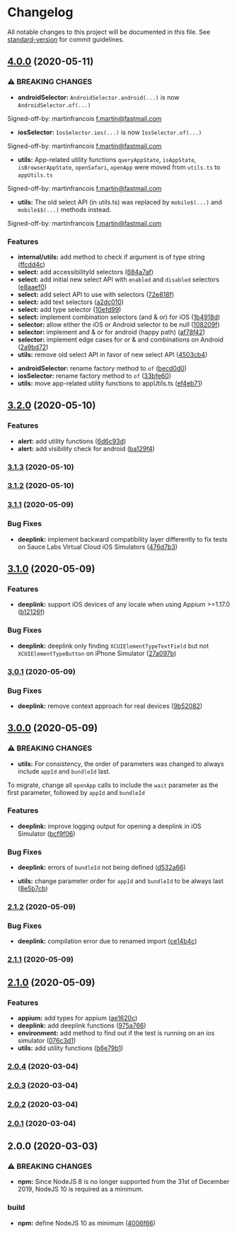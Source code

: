 # Changelog

All notable changes to this project will be documented in this file. See [standard-version](https://github.com/conventional-changelog/standard-version) for commit guidelines.

## [4.0.0](https://github.com/martinfrancois/wdio-mobile-utils/compare/v3.2.0...v4.0.0) (2020-05-11)

### ⚠ BREAKING CHANGES

-   **androidSelector:** `AndroidSelector.android(...)` is now `AndroidSelector.of(...)`

Signed-off-by: martinfrancois <f.martin@fastmail.com>

-   **iosSelector:** `IosSelector.ios(...)` is now `IosSelector.of(...)`

Signed-off-by: martinfrancois <f.martin@fastmail.com>

-   **utils:** App-related utility functions `queryAppState`, `isAppState`, `isBrowserAppState`, `openSafari`, `openApp` were moved from `utils.ts` to `appUtils.ts`

Signed-off-by: martinfrancois <f.martin@fastmail.com>

-   **utils:** The old select API (in utils.ts) was replaced by `mobile$(...)` and `mobile$$(...)` methods instead.

Signed-off-by: martinfrancois <f.martin@fastmail.com>

### Features

-   **internal/utils:** add method to check if argument is of type string ([ffcdd4c](https://github.com/martinfrancois/wdio-mobile-utils/commit/ffcdd4ce0abdd01da1c60ae65e3b1c974cfc96cb))
-   **select:** add accessibilityId selectors ([684a7af](https://github.com/martinfrancois/wdio-mobile-utils/commit/684a7afe837e94b393b4d41a3581f4bdf9a20559))
-   **select:** add initial new select API with `enabled` and `disabled` selectors ([e8aaef0](https://github.com/martinfrancois/wdio-mobile-utils/commit/e8aaef03de539a360ff3f92389a0d484a9b55afe))
-   **select:** add select API to use with selectors ([72e818f](https://github.com/martinfrancois/wdio-mobile-utils/commit/72e818f44db4d6c32c3380190d0fc716d8e86923))
-   **select:** add text selectors ([a2dc010](https://github.com/martinfrancois/wdio-mobile-utils/commit/a2dc0108f50ab9b872414f43b4177121bd1e395d))
-   **select:** add type selector ([10efd99](https://github.com/martinfrancois/wdio-mobile-utils/commit/10efd994ba7eb905823d40747e6ea88f8564c4c3))
-   **select:** implement combination selectors (and & or) for iOS ([1b4918d](https://github.com/martinfrancois/wdio-mobile-utils/commit/1b4918d722a42a23c2279ce1d4a491cfe02f9b9b))
-   **selector:** allow either the iOS or Android selector to be null ([108209f](https://github.com/martinfrancois/wdio-mobile-utils/commit/108209f7145dab763c451dbe6e48c7673e28cfeb))
-   **selector:** implement and & or for android (happy path) ([af78f42](https://github.com/martinfrancois/wdio-mobile-utils/commit/af78f428704c809179e3ade22dfe795d50aee92e))
-   **selector:** implement edge cases for or & and combinations on Android ([2a9bd72](https://github.com/martinfrancois/wdio-mobile-utils/commit/2a9bd72d6c3abe7244cb8d41123b355781b8ac7a))
-   **utils:** remove old select API in favor of new select API ([4503cb4](https://github.com/martinfrancois/wdio-mobile-utils/commit/4503cb41f261aa0fd26e6ab50c8699d18fede7f9))

*   **androidSelector:** rename factory method to `of` ([becd0d0](https://github.com/martinfrancois/wdio-mobile-utils/commit/becd0d0f0180e24d38a7abc342960515d68be2b0))
*   **iosSelector:** rename factory method to `of` ([33bfe60](https://github.com/martinfrancois/wdio-mobile-utils/commit/33bfe60887c17645647019e6b154130d0e5a9979))
*   **utils:** move app-related utility functions to appUtils.ts ([ef4eb71](https://github.com/martinfrancois/wdio-mobile-utils/commit/ef4eb712b75254d2bc7015043b793aa158be3d61))

## [3.2.0](https://github.com/martinfrancois/wdio-mobile-utils/compare/v3.1.3...v3.2.0) (2020-05-10)

### Features

-   **alert:** add utility functions ([6d6c93d](https://github.com/martinfrancois/wdio-mobile-utils/commit/6d6c93d0b332895727932a89fbb68a0d30f7c5b8))
-   **alert:** add visibility check for android ([ba129f4](https://github.com/martinfrancois/wdio-mobile-utils/commit/ba129f4563ed545f4fcc8f8e735e76e80c4e792e))

### [3.1.3](https://github.com/martinfrancois/wdio-mobile-utils/compare/v3.1.2...v3.1.3) (2020-05-10)

### [3.1.2](https://github.com/martinfrancois/wdio-mobile-utils/compare/v3.1.1...v3.1.2) (2020-05-10)

### [3.1.1](https://github.com/martinfrancois/wdio-mobile-utils/compare/v3.1.0...v3.1.1) (2020-05-09)

### Bug Fixes

-   **deeplink:** implement backward compatibility layer differently to fix tests on Sauce Labs Virtual Cloud iOS Simulators ([476d7b3](https://github.com/martinfrancois/wdio-mobile-utils/commit/476d7b3532e2d58470899cb13b0313f146818248))

## [3.1.0](https://github.com/martinfrancois/wdio-mobile-utils/compare/v3.0.1...v3.1.0) (2020-05-09)

### Features

-   **deeplink:** support iOS devices of any locale when using Appium >=1.17.0 ([b12126f](https://github.com/martinfrancois/wdio-mobile-utils/commit/b12126f98c7e81212312310de7b04f0da16687bd))

### Bug Fixes

-   **deeplink:** deeplink only finding `XCUIElementTypeTextField` but not `XCUIElementTypeButton` on iPhone Simulator ([27a097b](https://github.com/martinfrancois/wdio-mobile-utils/commit/27a097bef5ba85a05ef88bf7cd09e65a11759ce2))

### [3.0.1](https://github.com/martinfrancois/wdio-mobile-utils/compare/v3.0.0...v3.0.1) (2020-05-09)

### Bug Fixes

-   **deeplink:** remove context approach for real devices ([9b52082](https://github.com/martinfrancois/wdio-mobile-utils/commit/9b52082892db76e89b0bf7f840ebbfe1748fbcfc))

## [3.0.0](https://github.com/martinfrancois/wdio-mobile-utils/compare/v2.1.2...v3.0.0) (2020-05-09)

### ⚠ BREAKING CHANGES

-   **utils:** For consistency, the order of parameters was changed to always include `appId` and `bundleId` last.

To migrate, change all `openApp` calls to include the `wait` parameter as the first parameter, followed by `appId` and `bundleId`

### Features

-   **deeplink:** improve logging output for opening a deeplink in iOS Simulator ([bcf9f06](https://github.com/martinfrancois/wdio-mobile-utils/commit/bcf9f06fe90e8fc99e13738f798b03cb2d98abea))

### Bug Fixes

-   **deeplink:** errors of `bundleId` not being defined ([d532a66](https://github.com/martinfrancois/wdio-mobile-utils/commit/d532a66523046262cc54554363a137b9e9b1fa58))

*   **utils:** change parameter order for `appId` and `bundleId` to be always last ([8e5b7cb](https://github.com/martinfrancois/wdio-mobile-utils/commit/8e5b7cb582ad1e8eee84bb7c9c8c9b642886a2f4))

### [2.1.2](https://github.com/martinfrancois/wdio-mobile-utils/compare/v2.1.1...v2.1.2) (2020-05-09)

### Bug Fixes

-   **deeplink:** compilation error due to renamed import ([ce14b4c](https://github.com/martinfrancois/wdio-mobile-utils/commit/ce14b4ca7a5891bc6a19ce45395b651cd094b9ff))

### [2.1.1](https://github.com/martinfrancois/wdio-mobile-utils/compare/v2.1.0...v2.1.1) (2020-05-09)

## [2.1.0](https://github.com/martinfrancois/wdio-mobile-utils/compare/v2.0.4...v2.1.0) (2020-05-09)

### Features

-   **appium:** add types for appium ([ae1620c](https://github.com/martinfrancois/wdio-mobile-utils/commit/ae1620c73c48b7a84f88693d40cf61463a6e484e))
-   **deeplink:** add deeplink functions ([975a766](https://github.com/martinfrancois/wdio-mobile-utils/commit/975a766974e60b515398b7f2bd5b245d851f72eb))
-   **environment:** add method to find out if the test is running on an ios simulator ([076c3d1](https://github.com/martinfrancois/wdio-mobile-utils/commit/076c3d1da3927c126006b4ba6dd27228ada2649a))
-   **utils:** add utility functions ([b6e79b1](https://github.com/martinfrancois/wdio-mobile-utils/commit/b6e79b11787b2cd0853524671cfda5f38e7fcc93))

### [2.0.4](https://github.com/martinfrancois/wdio-mobile-utils/compare/v2.0.3...v2.0.4) (2020-03-04)

### [2.0.3](https://github.com/martinfrancois/wdio-mobile-utils/compare/v2.0.2...v2.0.3) (2020-03-04)

### [2.0.2](https://github.com/martinfrancois/wdio-mobile-utils/compare/v2.0.1...v2.0.2) (2020-03-04)

### [2.0.1](https://github.com/martinfrancois/wdio-mobile-utils/compare/v2.0.0...v2.0.1) (2020-03-04)

## 2.0.0 (2020-03-03)

### ⚠ BREAKING CHANGES

-   **npm:** Since NodeJS 8 is no longer supported from the 31st of December 2019, NodeJS 10 is required as a minimum.

### build

-   **npm:** define NodeJS 10 as minimum ([4006f66](https://github.com/martinfrancois/wdio-mobile-utils/commit/4006f66890d57bdd1e0036a53838cbdec21f0b4a))
